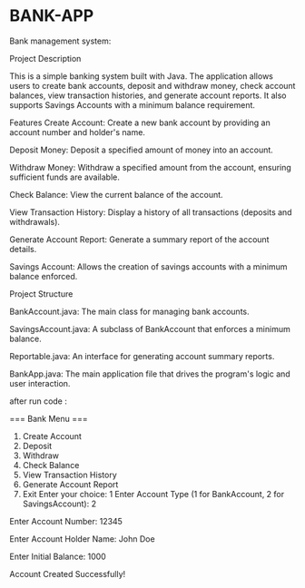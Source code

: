 # BANK-APP 
Bank management system:

Project Description

This is a simple banking system built with Java. The application allows users to create bank accounts, deposit and withdraw money, check account balances, view transaction histories, and generate account reports. It also supports Savings Accounts with a minimum balance requirement.

Features
Create Account: Create a new bank account by providing an account number and holder's name.

Deposit Money: Deposit a specified amount of money into an account.

Withdraw Money: Withdraw a specified amount from the account, ensuring sufficient funds are available.

Check Balance: View the current balance of the account.

View Transaction History: Display a history of all transactions (deposits and withdrawals).

Generate Account Report: Generate a summary report of the account details.

Savings Account: Allows the creation of savings accounts with a minimum balance enforced.

Project Structure


BankAccount.java: The main class for managing bank accounts.

SavingsAccount.java: A subclass of BankAccount that enforces a minimum balance.

Reportable.java: An interface for generating account summary reports.

BankApp.java: The main application file that drives the program's logic and user interaction.

after run code :

=== Bank Menu ===
1. Create Account
2. Deposit
3. Withdraw
4. Check Balance
5. View Transaction History
6. Generate Account Report
7. Exit
Enter your choice: 1
Enter Account Type (1 for BankAccount, 2 for SavingsAccount): 2

Enter Account Number: 12345

Enter Account Holder Name: John Doe

Enter Initial Balance: 1000

Account Created Successfully!

